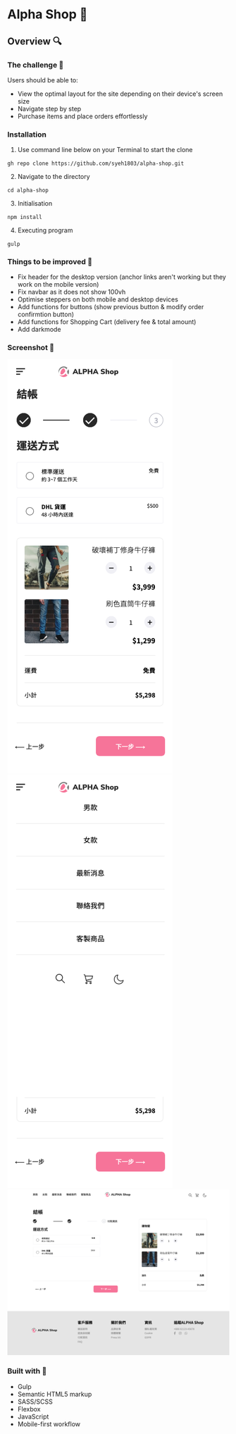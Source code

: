 # Alpha Shop 🛒

## Overview 🔍 

### The challenge 💪 

Users should be able to:

- View the optimal layout for the site depending on their device's screen size
- Navigate step by step
- Purchase items and place orders effortlessly

### Installation

1. Use command line below on your Terminal to start the clone
``` 
gh repo clone https://github.com/syeh1803/alpha-shop.git
```

2. Navigate to the directory
```
cd alpha-shop
```

3. Initialisation

```
npm install 
```
4. Executing program

```
gulp
```

### Things to be improved 🤯 

- Fix header for the desktop version (anchor links aren't working but they work on the mobile version)
- Fix navbar as it does not show 100vh
- Optimise steppers on both mobile and desktop devices
- Add functions for buttons (show previous button & modify order confirmtion button)
- Add functions for Shopping Cart (delivery fee & total amount)
- Add darkmode

### Screenshot 📸 

![](./images/mobile-375px.png)
![](./images/mobile-burger-375px.png)
![](./images/desktop-1440px.png)

### Built with 🔨 

- Gulp
- Semantic HTML5 markup
- SASS/SCSS
- Flexbox
- JavaScript
- Mobile-first workflow
